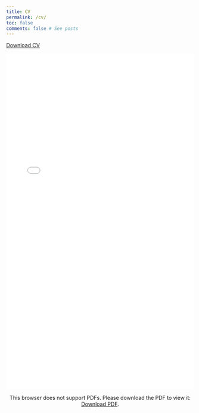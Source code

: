 ```yaml
---
title: CV
permalink: /cv/
toc: false
comments: false # See posts
---
```


<a href="../CV.pdf" download>Download CV</a>
<p align="center">
    <object data="../CV.pdf" type="application/pdf" width="100%" height="900px">
    <embed src="../CV.pdf#toolbar=0&navpanes=0&scrollbar=0" width="100%" height="900px">
        <p>This browser does not support PDFs. Please download the PDF to view it: <a href="../CV.pdf">Download PDF</a>.</p>
    </embed>
    </object>
</p>
